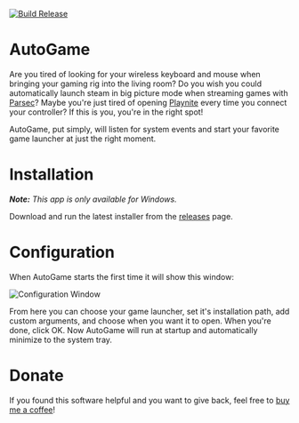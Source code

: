 [![Build Release](https://github.com/jarrettgilliam/AutoGame/actions/workflows/BuildRelease.yml/badge.svg)](https://github.com/jarrettgilliam/AutoGame/actions/workflows/BuildRelease.yml)

AutoGame
========

Are you tired of looking for your wireless keyboard and mouse when bringing your gaming rig into the living room? Do you wish you could automatically launch steam in big picture mode when streaming games with [Parsec](https://parsec.app/)? Maybe you're just tired of opening [Playnite](https://playnite.link/) every time you connect your controller? If this is you, you're in the right spot!

AutoGame, put simply, will listen for system events and start your favorite game launcher at just the right moment.

Installation
============

***Note:** This app is only available for Windows.*

Download and run the latest installer from the [releases](https://github.com/jarrettgilliam/AutoGame/releases) page.

Configuration
=============

When AutoGame starts the first time it will show this window:

![Configuration Window](https://user-images.githubusercontent.com/5099690/213897460-c920bb5a-d6a5-4d0f-ba06-fcfc98bbaa9e.png)

From here you can choose your game launcher, set it's installation path, add custom arguments, and choose when you want it to open. When you're done, click OK. Now AutoGame will run at startup and automatically minimize to the system tray.

Donate
======

If you found this software helpful and you want to give back, feel free to [buy me a coffee](https://www.paypal.com/donate?hosted_button_id=UJGFS5JKMP5B6)!

